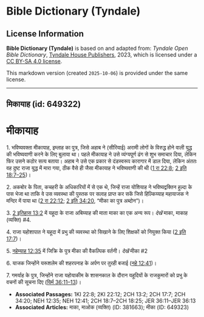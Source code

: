 # Bible Dictionary (Tyndale)

## License Information

**Bible Dictionary (Tyndale)** is based on and adapted from: _Tyndale Open Bible Dictionary_, [Tyndale House Publishers](https://tyndaleopenresources.com/), 2023, which is licensed under a [CC BY-SA 4.0 license](https://creativecommons.org/licenses/by-sa/4.0/legalcode.en).

This markdown version (created `2025-10-06`) is provided under the same license.



--------------------------------

## मिकायाह (id: 649322)

मीकायाह
=======

1\. भविष्यवक्ता मीकायाह, इम्लाह का पुत्र, जिसे अहाब ने (सीरियाई) अरामी लोगों के विरुद्ध होने वाली युद्ध की भविष्यवाणी करने के लिए बुलाया था। पहले मीकायाह ने उसे व्यंग्यपूर्ण ढंग से शुभ समाचार दिया, लेकिन फिर उसने कठोर सत्य बताया। अहाब ने उसे एक प्रकार से दंडस्वरूप कारागार में डाल दिया, लेकिन अंततः वह दुष्ट राजा युद्ध में मारा गया, ठीक वैसे ही जैसा मीकायाह ने भविष्यवाणी की थी ([1 रा 22:8](https://ref.ly/1Kgs22:8); [2 इति 18:7–25](https://ref.ly/2Chr18:7-2Chr18:25))।

2\. अकबोर के पिता, कचहरी के अधिकारियों में से एक थे, जिन्हें राजा योशियाह ने भविष्यद्वक्तिन हुल्दा के पास भेजा था ताकि वे उस व्यवस्था की पुस्तक पर सलाह प्राप्त कर सकें जिसे हिल्किय्याह महायाजक ने मन्दिर में पाया था ([2 रा 22:12](https://ref.ly/2Kgs22:12); [2 इति 34:20](https://ref.ly/2Chr34:20), “मीका का पुत्र अब्दोन”)।

3\. [2 इतिहास 13:2](https://ref.ly/2Chr13:2) में यहूदा के राजा अबिय्याह की माता माका का एक अन्य रूप। *देखें* माका, माकाह (व्यक्ति) \#4.

4\. राजा यहोशापात ने यहूदा में प्रभु की व्यवस्था को सिखाने के लिए शिक्षकों को नियुक्त किया ([2 इति 17:7](https://ref.ly/2Chr17:7))।

5\. [नहेम्याह 12:35](https://ref.ly/Neh12:35) में जिक्रि के पुत्र मीका की वैकल्पिक वर्तनी। *देखें* मीका \#2

6\. याजक जिन्होंने यरूशलेम की शहरपनाह के अर्पण पर तुरही बजाई ([नहे 12:41](https://ref.ly/Neh12:41))।

7\. गमर्याह के पुत्र, जिन्होंने राजा यहोयाकीम के शासनकाल के दौरान यहूदियों के राजकुमारों को प्रभु के वचनों की सूचना दिए ([यिर्म 36:11–13](https://ref.ly/Jer36:11-Jer36:13))।

* **Associated Passages:** 1KI 22:8; 2KI 22:12; 2CH 13:2; 2CH 17:7; 2CH 34:20; NEH 12:35; NEH 12:41; 2CH 18:7–2CH 18:25; JER 36:11–JER 36:13
* **Associated Articles:** माका, माओक (व्यक्ति) (ID: 381663); मीका (ID: 649323)

